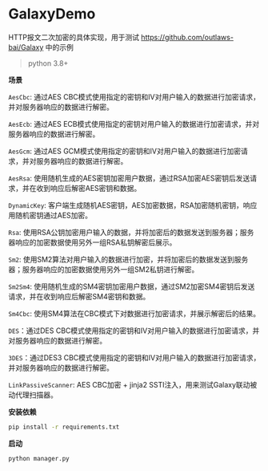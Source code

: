 # GalaxyDemo
HTTP报文二次加密的具体实现，用于测试 https://github.com/outlaws-bai/Galaxy 中的示例

> python 3.8+

**场景**

`AesCbc`: 通过AES CBC模式使用指定的密钥和IV对用户输入的数据进行加密请求，并对服务器响应的数据进行解密。

`AesEcb`: 通过AES ECB模式使用指定的密钥对用户输入的数据进行加密请求，并对服务器响应的数据进行解密。

`AesGcm`: 通过AES GCM模式使用指定的密钥和IV对用户输入的数据进行加密请求，并对服务器响应的数据进行解密。

`AesRsa`: 使用随机生成的AES密钥加密用户数据，通过RSA加密AES密钥后发送请求，并在收到响应后解密AES密钥和数据。

`DynamicKey`: 客户端生成随机AES密钥，AES加密数据，RSA加密随机密钥，响应用随机密钥通过AES加密。

`Rsa`: 使用RSA公钥加密用户输入的数据，并将加密后的数据发送到服务器；服务器响应的加密数据使用另外一组RSA私钥解密后展示。

`Sm2`: 使用SM2算法对用户输入的数据进行加密，并将加密后的数据发送到服务器；服务器响应的加密数据使用另外一组SM2私钥进行解密。

`Sm2Sm4`: 使用随机生成的SM4密钥加密用户数据，通过SM2加密SM4密钥后发送请求，并在收到响应后解密SM4密钥和数据。

`Sm4Cbc`: 使用SM4算法在CBC模式下对数据进行加密请求，并展示解密后的结果。

`DES`：通过DES CBC模式使用指定的密钥和IV对用户输入的数据进行加密请求，并对服务器响应的数据进行解密。

`3DES`：通过DES3 CBC模式使用指定的密钥和IV对用户输入的数据进行加密请求，并对服务器响应的数据进行解密。

`LinkPassiveScanner`: AES CBC加密 + jinja2 SSTI注入，用来测试Galaxy联动被动代理扫描器。

**安装依赖**

```bash
pip install -r requirements.txt
```

**启动**
```bash
python manager.py
```

